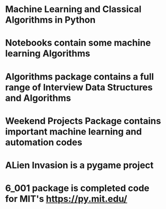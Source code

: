 # Machine Learning and Classical Algorithms in Python
# Notebooks contain some machine learning Algorithms


# Algorithms package contains a full range of Interview Data Structures and Algorithms

# Weekend Projects Package contains important machine learning and automation codes

# ALien Invasion is a pygame project
# 6_001 package is completed code for MIT's  https://py.mit.edu/
